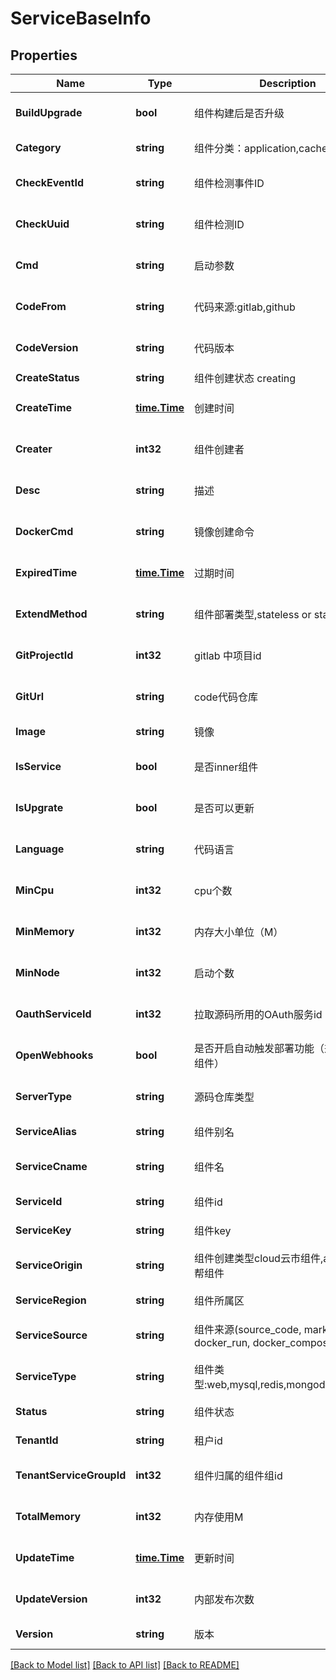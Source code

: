 # ServiceBaseInfo

## Properties
Name | Type | Description | Notes
------------ | ------------- | ------------- | -------------
**BuildUpgrade** | **bool** | 组件构建后是否升级 | [optional] [default to null]
**Category** | **string** | 组件分类：application,cache,store | [default to null]
**CheckEventId** | **string** | 组件检测事件ID | [optional] [default to null]
**CheckUuid** | **string** | 组件检测ID | [optional] [default to null]
**Cmd** | **string** | 启动参数 | [optional] [default to null]
**CodeFrom** | **string** | 代码来源:gitlab,github | [optional] [default to null]
**CodeVersion** | **string** | 代码版本 | [optional] [default to null]
**CreateStatus** | **string** | 组件创建状态 creating|complete | [optional] [default to null]
**CreateTime** | [**time.Time**](time.Time.md) | 创建时间 | [optional] [default to null]
**Creater** | **int32** | 组件创建者 | [optional] [default to null]
**Desc** | **string** | 描述 | [optional] [default to null]
**DockerCmd** | **string** | 镜像创建命令 | [optional] [default to null]
**ExpiredTime** | [**time.Time**](time.Time.md) | 过期时间 | [optional] [default to null]
**ExtendMethod** | **string** | 组件部署类型,stateless or state | [optional] [default to null]
**GitProjectId** | **int32** | gitlab 中项目id | [optional] [default to null]
**GitUrl** | **string** | code代码仓库 | [optional] [default to null]
**Image** | **string** | 镜像 | [default to null]
**IsService** | **bool** | 是否inner组件 | [optional] [default to null]
**IsUpgrate** | **bool** | 是否可以更新 | [optional] [default to null]
**Language** | **string** | 代码语言 | [optional] [default to null]
**MinCpu** | **int32** | cpu个数 | [optional] [default to null]
**MinMemory** | **int32** | 内存大小单位（M） | [optional] [default to null]
**MinNode** | **int32** | 启动个数 | [optional] [default to null]
**OauthServiceId** | **int32** | 拉取源码所用的OAuth服务id | [optional] [default to null]
**OpenWebhooks** | **bool** | 是否开启自动触发部署功能（兼容老版本组件） | [optional] [default to null]
**ServerType** | **string** | 源码仓库类型 | [optional] [default to null]
**ServiceAlias** | **string** | 组件别名 | [default to null]
**ServiceCname** | **string** | 组件名 | [optional] [default to null]
**ServiceId** | **string** | 组件id | [default to null]
**ServiceKey** | **string** | 组件key | [default to null]
**ServiceOrigin** | **string** | 组件创建类型cloud云市组件,assistant云帮组件 | [optional] [default to null]
**ServiceRegion** | **string** | 组件所属区 | [default to null]
**ServiceSource** | **string** | 组件来源(source_code, market, docker_run, docker_compose) | [optional] [default to null]
**ServiceType** | **string** | 组件类型:web,mysql,redis,mongodb,phpadmin | [optional] [default to null]
**Status** | **string** | 组件状态 | [default to null]
**TenantId** | **string** | 租户id | [default to null]
**TenantServiceGroupId** | **int32** | 组件归属的组件组id | [optional] [default to null]
**TotalMemory** | **int32** | 内存使用M | [optional] [default to null]
**UpdateTime** | [**time.Time**](time.Time.md) | 更新时间 | [optional] [default to null]
**UpdateVersion** | **int32** | 内部发布次数 | [optional] [default to null]
**Version** | **string** | 版本 | [default to null]

[[Back to Model list]](../README.md#documentation-for-models) [[Back to API list]](../README.md#documentation-for-api-endpoints) [[Back to README]](../README.md)


